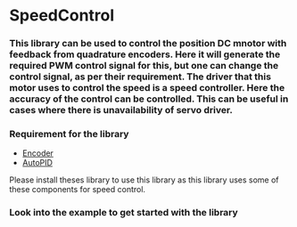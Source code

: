 # SpeedControl 
### This library can be used to control the position DC mnotor with feedback from quadrature encoders. Here it will generate the required PWM control signal for this, but one can change the control signal, as per their requirement. The driver that this motor uses to control the speed is a speed controller. Here the accuracy of the control can be controlled. This can be useful in cases where there is unavailability of servo driver.

### Requirement for the library
-   [Encoder](https://github.com/PaulStoffregen/Encoder)
-   [AutoPID](https://github.com/r-downing/AutoPID)

Please install theses library to use this library as this library uses some of these components for speed control.

### Look into the example to get started with the library
